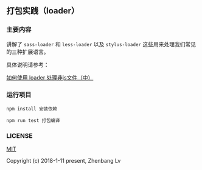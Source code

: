 ## 打包实践（loader）

### 主要内容

讲解了  `sass-loader` 和 `less-loader` 以及 `stylus-loader` 这些用来处理我们常见的三种扩展语言。

具体说明请参考：

[如何使用 loader 处理非js文件（中）](https://github.com/lvzhenbang/webpack-learning/tree/master/doc/css=extend.md)

### 运行项目

```
npm install 安装依赖

npm run test 打包编译
```


### LICENSE

[MIT](https://opensource.org/licenses/MIT)

Copyright (c) 2018-1-11 present, Zhenbang Lv
